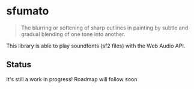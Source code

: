 # sfumato

> The blurring or softening of sharp outlines in painting by subtle and gradual blending of one tone into another.

This library is able to play soundfonts (sf2 files) with the Web Audio API.

## Status

It's still a work in progress! Roadmap will follow soon
